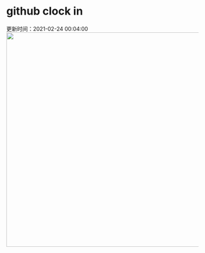 # github clock in
更新时间：2021-02-24 00:04:00
 <img style="-webkit-user-select: none;margin: auto;cursor: zoom-in;" src="https://cn.bing.com/th?id=OHR.LeMorneBrabant_ZH-CN9699020288_1920x1080.jpg&rf=LaDigue_1920x1080.jpg&pid=hp" width="1004" height="564"> 